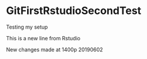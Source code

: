 # GitFirstRstudioSecondTest
Testing my setup

This is a new line from Rstudio

New changes made at 1400p 20190602